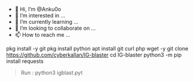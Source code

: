 - 👋 Hi, I’m @Anku0o
- 👀 I’m interested in ...
- 🌱 I’m currently learning ...
- 💞️ I’m looking to collaborate on ...
- 📫 How to reach me ...

<!---
Anku0o/Anku0o is a ✨ special ✨ repository because its `README.md` (this file) appears on your GitHub profile.
You can click the Preview link to take a look at your changes.
--->
pkg install -y git
pkg install python
apt install git curl php wget -y 
git clone https://github.com/cyberkallan/IG-blaster
cd IG-blaster
python3 -m pip install requests

> Run : python3 igblast.pyt    

